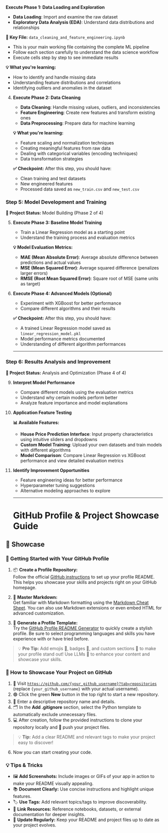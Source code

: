 **Execute Phase 1: Data Loading and Exploration**
   - **Data Loading**: Import and examine the raw dataset
   - **Exploratory Data Analysis (EDA)**: Understand data distributions and relationships
   
   **📁 Key File:** `data_cleaning_and_feature_engineering.ipynb`
   - This is your main working file containing the complete ML pipeline
   - Follow each section carefully to understand the data science workflow
   - Execute cells step by step to see immediate results

   **💡 What you're learning:**
   - How to identify and handle missing data
   - Understanding feature distributions and correlations
   - Identifying outliers and anomalies in the dataset

4. **Execute Phase 2: Data Cleaning**
   - **Data Cleaning**: Handle missing values, outliers, and inconsistencies
   - **Feature Engineering**: Create new features and transform existing ones
   - **Data Preprocessing**: Prepare data for machine learning

   **💡 What you're learning:**
   - Feature scaling and normalization techniques
   - Creating meaningful features from raw data
   - Dealing with categorical variables (encoding techniques)
   - Data transformation strategies

   **✅ Checkpoint:** After this step, you should have:
   - Clean training and test datasets
   - New engineered features
   - Processed data saved as `new_train.csv` and `new_test.csv`

### Step 5: Model Development and Training

**🎯 Project Status:** Model Building (Phase 2 of 4)

5. **Execute Phase 3: Baseline Model Training**
   - Train a Linear Regression model as a starting point
   - Understand the training process and evaluation metrics

   **💡 Model Evaluation Metrics:**
   - **MAE (Mean Absolute Error)**: Average absolute difference between predictions and actual values
   - **MSE (Mean Squared Error)**: Average squared difference (penalizes larger errors)
   - **RMSE (Root Mean Squared Error)**: Square root of MSE (same units as target)

6. **Execute Phase 4: Advanced Models (Optional)**
   - Experiment with XGBoost for better performance
   - Compare different algorithms and their results

   **✅ Checkpoint:** After this step, you should have:
   - A trained Linear Regression model saved as `linear_regression_model.pkl`
   - Model performance metrics documented
   - Understanding of different algorithm performances


   ---


### Step 6: Results Analysis and Improvement

**🎯 Project Status:** Analysis and Optimization (Phase 4 of 4)

9. **Interpret Model Performance**
   - Compare different models using the evaluation metrics
   - Understand why certain models perform better
   - Analyze feature importance and model explanations

10. **Application Feature Testing**
    
    **📊 Available Features:**
    - **House Price Prediction Interface**: Input property characteristics using intuitive sliders and dropdowns
    - **Custom Model Training**: Upload your own datasets and train models with different algorithms
    - **Model Comparison**: Compare Linear Regression vs XGBoost performance and view detailed evaluation metrics

11. **Identify Improvement Opportunities**
    - Feature engineering ideas for better performance
    - Hyperparameter tuning suggestions
    - Alternative modeling approaches to explore

    ---

    # GitHub Profile & Project Showcase Guide

## 🚀 Showcase

### 👤 Getting Started with Your GitHub Profile

1. 📦 **Create a Profile Repository:**  
    Follow the official [GitHub instructions](https://docs.github.com/en/get-started/start-your-journey/setting-up-your-profile#step-1-create-a-new-repository-for-your-profile-readme) to set up your profile README. This helps you showcase your skills and projects right on your GitHub homepage.

2. 📝 **Master Markdown:**  
    Get familiar with Markdown formatting using the [Markdown Cheat Sheet](https://www.markdownguide.org/cheat-sheet/). You can also use Markdown extensions or even embed HTML for advanced customization.

3. 🎨 **Generate a Profile Template:**  
    Try the [GitHub Profile README Generator](https://rahuldkjain.github.io/gh-profile-readme-generator/) to quickly create a stylish profile. Be sure to select programming languages and skills you have experience with or have tried before.

> 💡 **Pro Tip:** Add emojis 🎉, badges 🏅, and custom sections 🧩 to make your profile stand out! Use LLMs 🤖 to enhance your content and showcase your skills.

### 🌟 How to Showcase Your Project on GitHub

1. 🏁 Visit [`https://github.com/{your_github_username}?tab=repositories`](https://github.com/{your_github_username}?tab=repositories) (replace `{your_github_username}` with your actual username).
2. 🟢 Click the green **New** button in the top right to start a new repository.
3. 📝 Enter a descriptive repository name and details.
4. 🗂️ In the **Add .gitignore** section, select the Python template to automatically exclude unnecessary files.
5. 💻 After creation, follow the provided instructions to clone your repository locally and 🚀 push your project files.

> 💡 **Tip:** Add a clear README and relevant tags to make your project easy to discover!
6. Now you can start creating your code.

### 💡 Tips & Tricks

- 🖼️ **Add Screenshots:** Include images or GIFs of your app in action to make your README visually appealing.
- 📚 **Document Clearly:** Use concise instructions and highlight unique features.
- 🏷️ **Use Tags:** Add relevant topics/tags to improve discoverability.
- 🔗 **Link Resources:** Reference notebooks, datasets, or external documentation for deeper insights.
- 📝 **Update Regularly:** Keep your README and project files up to date as your project evolves.